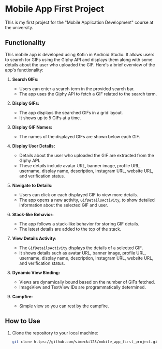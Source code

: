 # Mobile App First Project

This is my first project for the "Mobile Application Development" course at the university.

## Functionality

This mobile app is developed using Kotlin in Android Studio. It allows users to search for GIFs using the Giphy API and displays them along with some details about the user who uploaded the GIF. Here's a brief overview of the app's functionality:

1. **Search GIFs:**
   - Users can enter a search term in the provided search bar.
   - The app uses the Giphy API to fetch a GIF related to the search term.

2. **Display GIFs:**
   - The app displays the searched GIFs in a grid layout.
   - It shows up to 5 GIFs at a time.

3. **Display GIF Names:**
   - The names of the displayed GIFs are shown below each GIF.

4. **Display User Details:**
   - Details about the user who uploaded the GIF are extracted from the Giphy API.
   - These details include avatar URL, banner image, profile URL, username, display name, description, Instagram URL, website URL, and verification status.

5. **Navigate to Details:**
   - Users can click on each displayed GIF to view more details.
   - The app opens a new activity, `GifDetailsActivity`, to show detailed information about the selected GIF and user.

6. **Stack-like Behavior:**
   - The app follows a stack-like behavior for storing GIF details.
   - The latest details are added to the top of the stack.

7. **View Details Activity:**
   - The `GifDetailsActivity` displays the details of a selected GIF.
   - It shows details such as avatar URL, banner image, profile URL, username, display name, description, Instagram URL, website URL, and verification status.

8. **Dynamic View Binding:**
   - Views are dynamically bound based on the number of GIFs fetched.
   - ImageView and TextView IDs are programmatically determined.

9. **Campfire:**
   - Simple view so you can rest by the campfire.

## How to Use

1. Clone the repository to your local machine:

   ```bash
   git clone https://github.com/simecki123/mobile_app_first_project.git

